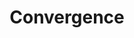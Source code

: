 ---
title: "Convergence"

categories: ['']

tags: ['Convergence']

arabic: ['التقارب']

publishers: ['معجم مصطلحات التعلم الآلي والتعلم العميق وعلم البيانات']

types: "word"

slug: ""
---